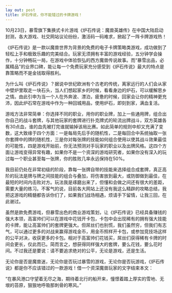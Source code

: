 ```yaml
---
lay out: post
title: 炉石传说，你不能错过的卡牌游戏！
---
```


10月23日，暴雪旗下集换式卡片游戏《炉石传说：魔兽英雄传》在中国大陆启动封测，各大游戏、社交网站议论纷纷，激活码一码难求，掀起了一阵卡牌游戏热！

《炉石传说》是一款以魔兽世界为背景的免费的电子卡牌策略类游戏，成功做到了轻松上手和极致乐趣的完美结合。玩家无须拥有丰富的游戏经验，五分钟学会操作，十分钟畅玩一局，在游戏中体验恢弘的西方魔兽传说故事。而“暴雪出品，必属精品”的业界口碑，能让每一个免费玩家充分感受到《炉石传说》最大的特点是靠策略而不是金钱取得胜利。

为什么叫《炉石传说》？据说中世纪欧洲有个古老的传统，离家远行的人们会从家中壁炉里取走一块石头，当人们想起家乡的时候，看看身边的炉石，可以缓解思乡之情。由此引申为当一个人在外奔波、漂泊，疲惫的时候，回家会让你的精神更充沛，因此炉石常在游戏中作为一种回城用品，使用炉石，即刻到家，满血复活。

游戏方法非常简单：你选择不同的职业，用你的职业牌，加上一些通用牌，组合出你自己的战斗套牌，与其他玩家的套牌进行扑克牌式的轮流出牌战斗，双方英雄各有30点血，谁的血先被打完谁就输掉该局比赛。如此简单的规则中却又充满了变数，这大致缘于四个方面：一是每局先后手的随机性，二是每回合中系统抽取一张你套牌中的牌的随机性，三是你对每张牌的技能如何组合使用以使其战斗效果最佳的可能性，四是游戏开始前，你无法预测对手玩家的职业以及出牌风格。这四个方面让游戏变得异常有趣，如果你不是一个资深的游戏研究者，如果你没有深入的玩过每一个职业甚至每一张牌，你的胜败几率永远保持在50%。

我目前仍处在非常初级的阶段，靠每一张牌自带的技能来选择组合成套牌，真正高阶的玩法是牌与牌之间技能的组合与叠加，将伤害放到最大，或防御做到最佳，在最短的时间内击败对方。玩法我是琢磨出来了，但懂和会做之间还有很大的差距，需要大量的练习。不客气的说，目前各大网站上还没有我这么精辟的攻略总结，我把这游戏的精髓都告诉你们了，如果我们战场相遇，烦请手下留情，让我三回，在此谢过。

虽然是款免费游戏，但暴雪出色的商业游戏策划，让《炉石传说》已经具备赚钱的强大本领，高富帅们可以在游戏中花钱开卡包，卡包中会出现稀有的拥有强大技能的卡牌，能让高富帅们的套牌更强大。但屌丝们也别慌，我们虽然穷，但我们有志气，可以通过更多的对战来赢得游戏金币，用金币照样开卡包，或参加竞技场这样的公平对决，收获更多的卡包。相对于高富帅们花钱买，屌丝们获得稀有卡牌的时间会更长，仅此而已。简而言之，想获得同样强大的套牌，要么花钱，要么花时间。不过我还是要说：请不要追求绝对的公平，无论是游戏，还是生活。

无论你是否是魔兽迷，无论你是否玩过暴雪的游戏，无论你是否玩游戏，《炉石传说》都是你不应该错过的一款游戏！借一个资深魔兽玩家的文字结束本文：

“在暴风港口守望着无尽之海，期待着北行的船开来，憧憬着踏上厚实的雪地、无垠的苔原，狠狠地呼吸那刺骨的寒风。”

